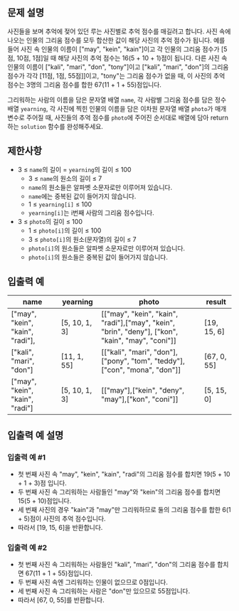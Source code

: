 ## 문제 설명

사진들을 보며 추억에 젖어 있던 루는 사진별로 추억 점수를 매길려고 합니다. 
사진 속에 나오는 인물의 그리움 점수를 모두 합산한 값이 해당 사진의 추억 점수가 됩니다. 
예를 들어 사진 속 인물의 이름이 ["may", "kein", "kain"]이고 
각 인물의 그리움 점수가 [5점, 10점, 1점]일 때 해당 사진의 추억 점수는 16(5 + 10 + 1)점이 됩니다. 
다른 사진 속 인물의 이름이 ["kali", "mari", "don", "tony"]이고 
["kali", "mari", "don"]의 그리움 점수가 각각 [11점, 1점, 55점]]이고, 
"tony"는 그리움 점수가 없을 때, 이 사진의 추억 점수는 3명의 그리움 점수를 합한 67(11 + 1 + 55)점입니다.

그리워하는 사람의 이름을 담은 문자열 배열 `name`, 
각 사람별 그리움 점수를 담은 정수 배열 `yearning`, 
각 사진에 찍힌 인물의 이름을 담은 이차원 문자열 배열 `photo`가 매개변수로 주어질 때, 
사진들의 추억 점수를 `photo`에 주어진 순서대로 배열에 담아 return하는 `solution` 함수를 완성해주세요.

## 제한사항
- 3 ≤ `name`의 길이 = `yearning`의 길이 ≤ 100
  - 3 ≤ `name`의 원소의 길이 ≤ 7
  - `name`의 원소들은 알파벳 소문자로만 이루어져 있습니다.
  - `name`에는 중복된 값이 들어가지 않습니다.
  - 1 ≤ `yearning[i]` ≤ 100
  - `yearning[i]`는 i번째 사람의 그리움 점수입니다.
- 3 ≤ `photo`의 길이 ≤ 100
  - 1 ≤ `photo[i]`의 길이 ≤ 100
  - 3 ≤ `photo[i]`의 원소(문자열)의 길이 ≤ 7
  - `photo[i]`의 원소들은 알파벳 소문자로만 이루어져 있습니다.
  - `photo[i]`의 원소들은 중복된 값이 들어가지 않습니다.

## 입출력 예
| name                              | yearning         | photo                                                            | result    |
|-----------------------------------|------------------|------------------------------------------------------------------|-----------|
| ["may", "kein", "kain", "radi"],  | [5, 10, 1, 3]    | [["may", "kein", "kain", "radi"],["may", "kein", "brin", "deny"], ["kon", "kain", "may", "coni"]] | [19, 15, 6]|
| ["kali", "mari", "don"]           | [11, 1, 55]      | [["kali", "mari", "don"],["pony", "tom", "teddy"],["con", "mona", "don"]]                                        | [67, 0, 55]|
| ["may", "kein", "kain", "radi"]   | [5, 10, 1, 3]    | [["may"],["kein", "deny", "may"],["kon", "coni"]]                                                        | [5, 15, 0] |

## 입출력 예 설명
### 입출력 예 #1
- 첫 번째 사진 속 "may", "kein", "kain", "radi"의 그리움 점수를 합치면 19(5 + 10 + 1 + 3)점 입니다.
- 두 번째 사진 속 그리워하는 사람들인 "may"와 "kein"의 그리움 점수를 합치면 15(5 + 10)점입니다.
- 세 번째 사진의 경우 "kain"과 "may"만 그리워하므로 둘의 그리움 점수를 합한 6(1 + 5)점이 사진의 추억 점수입니다.
- 따라서 [19, 15, 6]을 반환합니다.

### 입출력 예 #2
- 첫 번째 사진 속 그리워하는 사람들인 "kali", "mari", "don"의 그리움 점수를 합치면 67(11 + 1 + 55)점입니다.
- 두 번째 사진 속엔 그리워하는 인물이 없으므로 0점입니다.
- 세 번째 사진 속 그리워하는 사람은 "don"만 있으므로 55점입니다.
- 따라서 [67, 0, 55]를 반환합니다.
